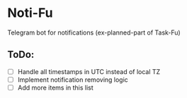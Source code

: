 # Noti-Fu
Telegram bot for notifications (ex-planned-part of Task-Fu)

## ToDo:
- [ ] Handle all timestamps in UTC instead of local TZ
- [ ] Implement notification removing logic
- [ ] Add more items in this list